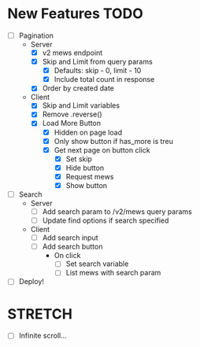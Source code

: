 # New Features TODO

* [ ] Pagination
  * Server
    * [x] v2 mews endpoint
    * [x] Skip and Limit from query params
      * [x] Defaults: skip - 0, limit - 10
      * [x] Include total count in response
    * [x] Order by created date
  * Client
    * [x] Skip and Limit variables
    * [x] Remove .reverse()
    * [x] Load More Button
      * [x] Hidden on page load
      * [x] Only show button if has_more is treu
      * [x] Get next page on button click
        * [x] Set skip
        * [x] Hide button
        * [x] Request mews
        * [x] Show button
* [ ] Search
  * Server
    * [ ] Add search param to /v2/mews query params
    * [ ] Update find options if search specified
  * Client
    * [ ] Add search input
    * [ ] Add search button
      * On click
        * [ ] Set search variable
        * [ ] List mews with search param
* [ ] Deploy!

# STRETCH

* [ ] Infinite scroll...